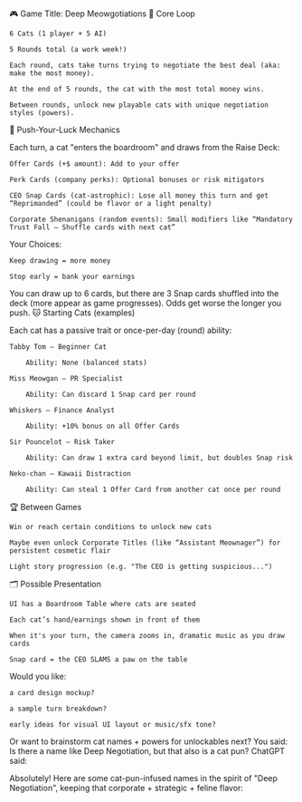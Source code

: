 🎮 Game Title: Deep Meowgotiations
🧶 Core Loop

    6 Cats (1 player + 5 AI)

    5 Rounds total (a work week!)

    Each round, cats take turns trying to negotiate the best deal (aka: make the most money).

    At the end of 5 rounds, the cat with the most total money wins.

    Between rounds, unlock new playable cats with unique negotiation styles (powers).

🐾 Push-Your-Luck Mechanics

Each turn, a cat "enters the boardroom" and draws from the Raise Deck:

    Offer Cards (+$ amount): Add to your offer

    Perk Cards (company perks): Optional bonuses or risk mitigators

    CEO Snap Cards (cat-astrophic): Lose all money this turn and get “Reprimanded” (could be flavor or a light penalty)

    Corporate Shenanigans (random events): Small modifiers like “Mandatory Trust Fall – Shuffle cards with next cat”

Your Choices:

    Keep drawing = more money

    Stop early = bank your earnings

You can draw up to 6 cards, but there are 3 Snap cards shuffled into the deck (more appear as game progresses). Odds get worse the longer you push.
🐱 Starting Cats (examples)

Each cat has a passive trait or once-per-day (round) ability:

    Tabby Tom – Beginner Cat

        Ability: None (balanced stats)

    Miss Meowgan – PR Specialist

        Ability: Can discard 1 Snap card per round

    Whiskers – Finance Analyst

        Ability: +10% bonus on all Offer Cards

    Sir Pouncelot – Risk Taker

        Ability: Can draw 1 extra card beyond limit, but doubles Snap risk

    Neko-chan – Kawaii Distraction

        Ability: Can steal 1 Offer Card from another cat once per round

🏆 Between Games

    Win or reach certain conditions to unlock new cats

    Maybe even unlock Corporate Titles (like “Assistant Meownager”) for persistent cosmetic flair

    Light story progression (e.g. "The CEO is getting suspicious...")

🗂️ Possible Presentation

    UI has a Boardroom Table where cats are seated

    Each cat’s hand/earnings shown in front of them

    When it's your turn, the camera zooms in, dramatic music as you draw cards

    Snap card = the CEO SLAMS a paw on the table

Would you like:

    a card design mockup?

    a sample turn breakdown?

    early ideas for visual UI layout or music/sfx tone?

Or want to brainstorm cat names + powers for unlockables next?
You said:
Is there a name like Deep Negotiation, but that also is a cat pun?
ChatGPT said:

Absolutely! Here are some cat-pun-infused names in the spirit of "Deep Negotiation", keeping that corporate + strategic + feline flavor: